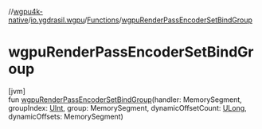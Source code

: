 //[wgpu4k-native](../../../index.md)/[io.ygdrasil.wgpu](../index.md)/[Functions](index.md)/[wgpuRenderPassEncoderSetBindGroup](wgpu-render-pass-encoder-set-bind-group.md)

# wgpuRenderPassEncoderSetBindGroup

[jvm]\
fun [wgpuRenderPassEncoderSetBindGroup](wgpu-render-pass-encoder-set-bind-group.md)(handler: MemorySegment, groupIndex: [UInt](https://kotlinlang.org/api/core/kotlin-stdlib/kotlin/-u-int/index.html), group: MemorySegment, dynamicOffsetCount: [ULong](https://kotlinlang.org/api/core/kotlin-stdlib/kotlin/-u-long/index.html), dynamicOffsets: MemorySegment)
